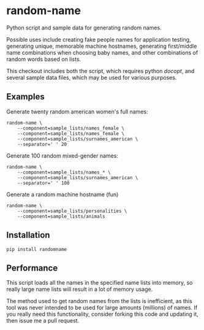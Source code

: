 random-name
===========

Python script and sample data for generating random names.

Possible uses include creating fake people names for application testing,
generating unique, memorable machine hostnames, generating first/middle
name combinations when choosing baby names, and other combinations of
random words based on lists.

This checkout includes both the script, which requires python _docopt_, and
several sample data files, which may be used for various purposes.

## Examples

Generate twenty random american women's full names:

    random-name \
        --component=sample_lists/names_female \
        --component=sample_lists/names_female \
        --component=sample_lists/surnames_american \
        --separator=' ' 20

Generate 100 random mixed-gender names:

    random-name \
        --component=sample_lists/names_* \
        --component=sample_lists/surnames_american \
        --separator=' ' 100

Generate a random machine hostname (fun)

    random-name \
        --component=sample_lists/personalities \
        --component=sample_lists/animals

## Installation

    pip install randomname

## Performance

This script loads all the names in the specified name lists into memory, so really
large name lists will result in a lot of memory usage.

The method used to get random names from the lists is inefficient, as this tool
was never intended to be used for large amounts (millions) of names. If you really
need this functionality, consider forking this code and updating it, then issue me
a pull request.
